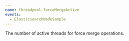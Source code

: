 ```yaml
---
name: threadpool.forceMergeActive
events:
  - ElasticsearchNodeSample
---
```


The number of active threads for force merge operations.